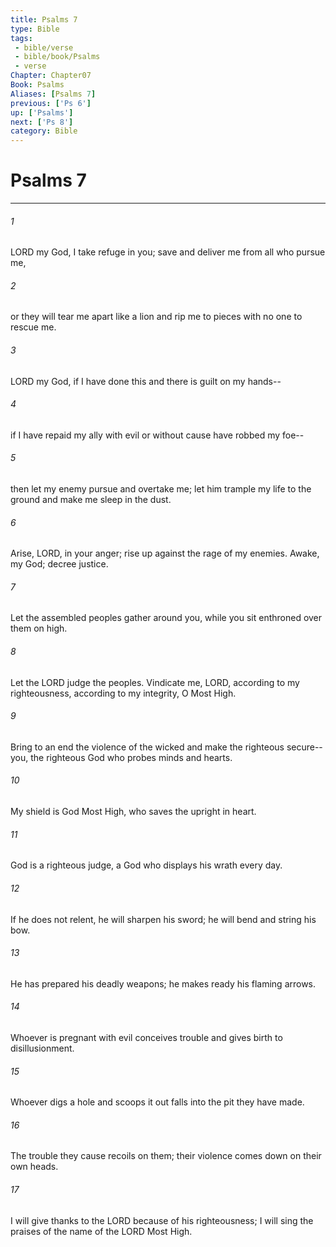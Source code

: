 ```yaml
---
title: Psalms 7
type: Bible
tags:
 - bible/verse
 - bible/book/Psalms
 - verse
Chapter: Chapter07
Book: Psalms
Aliases: [Psalms 7]
previous: ['Ps 6']
up: ['Psalms']
next: ['Ps 8']
category: Bible
---
```

# Psalms 7

***


###### 1 
LORD my God, I take refuge in you; save and deliver me from all who pursue me, 

###### 2 
or they will tear me apart like a lion and rip me to pieces with no one to rescue me. 

###### 3 
LORD my God, if I have done this and there is guilt on my hands-- 

###### 4 
if I have repaid my ally with evil or without cause have robbed my foe-- 

###### 5 
then let my enemy pursue and overtake me; let him trample my life to the ground and make me sleep in the dust. 

###### 6 
Arise, LORD, in your anger; rise up against the rage of my enemies. Awake, my God; decree justice. 

###### 7 
Let the assembled peoples gather around you, while you sit enthroned over them on high. 

###### 8 
Let the LORD judge the peoples. Vindicate me, LORD, according to my righteousness, according to my integrity, O Most High. 

###### 9 
Bring to an end the violence of the wicked and make the righteous secure-- you, the righteous God who probes minds and hearts. 

###### 10 
My shield is God Most High, who saves the upright in heart. 

###### 11 
God is a righteous judge, a God who displays his wrath every day. 

###### 12 
If he does not relent, he will sharpen his sword; he will bend and string his bow. 

###### 13 
He has prepared his deadly weapons; he makes ready his flaming arrows. 

###### 14 
Whoever is pregnant with evil conceives trouble and gives birth to disillusionment. 

###### 15 
Whoever digs a hole and scoops it out falls into the pit they have made. 

###### 16 
The trouble they cause recoils on them; their violence comes down on their own heads. 

###### 17 
I will give thanks to the LORD because of his righteousness; I will sing the praises of the name of the LORD Most High. 
